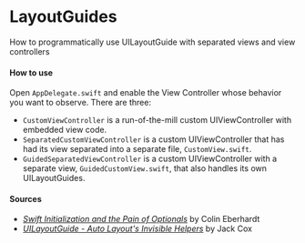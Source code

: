 # LayoutGuides

How to programmatically use UILayoutGuide with separated views and view controllers

#### How to use

Open `AppDelegate.swift` and enable the View Controller whose behavior you want to observe. There are three:

* `CustomViewController` is a run-of-the-mill custom UIViewController with embedded view code.
* `SeparatedCustomViewController` is a custom UIViewController that has had its view separated into a separate file, `CustomView.swift`.
* `GuidedSeparatedViewController` is a custom UIViewController with a separate view, `GuidedCustomView.swift`, that also handles its own UILayoutGuides.

#### Sources

* [_Swift Initialization and the Pain of Optionals_](http://blog.scottlogic.com/2014/11/20/swift-initialisation.html) by Colin Eberhardt
* [_UILayoutGuide - Auto Layout's Invisible Helpers_](https://www.captechconsulting.com/blogs/uilayoutguide--auto-layouts-invisible-helpers) by Jack Cox
